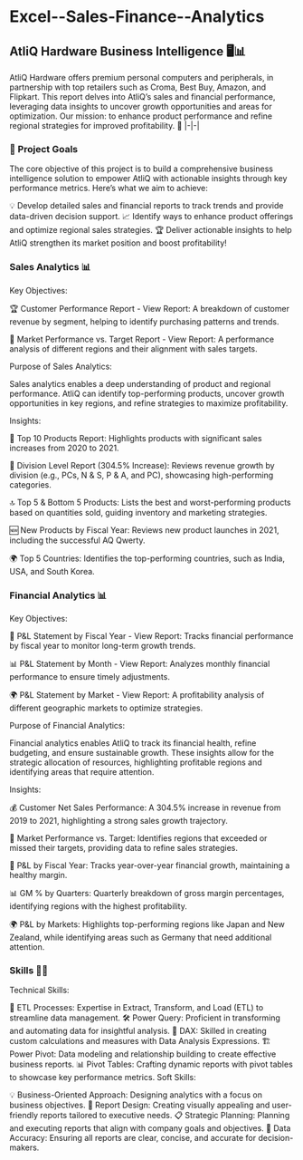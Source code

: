 
# Excel--Sales-Finance--Analytics

## AtliQ Hardware Business Intelligence 🖥️📊
AtliQ Hardware offers premium personal computers and peripherals, in partnership with top retailers such as Croma, Best Buy, Amazon, and Flipkart. This report delves into AtliQ’s sales and financial performance, leveraging data insights to uncover growth opportunities and areas for optimization. Our mission: to enhance product performance and refine regional strategies for improved profitability. 🚀
|-|-|
### 🎯 Project Goals
The core objective of this project is to build a comprehensive business intelligence solution to empower AtliQ with actionable insights through key performance metrics. Here’s what we aim to achieve:

💡 Develop detailed sales and financial reports to track trends and provide data-driven decision support.
📈 Identify ways to enhance product offerings and optimize regional sales strategies.
🏆 Deliver actionable insights to help AtliQ strengthen its market position and boost profitability!

### Sales Analytics 📊

Key Objectives:

🏆 Customer Performance Report - View Report: A breakdown of customer revenue by segment, helping to identify purchasing patterns and trends.

🎯 Market Performance vs. Target Report - View Report: A performance analysis of different regions and their alignment with sales targets.

Purpose of Sales Analytics:

Sales analytics enables a deep understanding of product and regional performance. AtliQ can identify top-performing products, uncover growth opportunities in key regions, and refine strategies to maximize profitability.

Insights:

🥇 Top 10 Products Report: Highlights products with significant sales increases from 2020 to 2021.

🚀 Division Level Report (304.5% Increase): Reviews revenue growth by division (e.g., PCs, N & S, P & A, and PC), showcasing high-performing categories.

🔝 Top 5 & Bottom 5 Products: Lists the best and worst-performing products based on quantities sold, guiding inventory and marketing strategies.

🆕 New Products by Fiscal Year: Reviews new product launches in 2021, including the successful AQ Qwerty.

🌍 Top 5 Countries: Identifies the top-performing countries, such as India, USA, and South Korea.

### Financial Analytics 📊
Key Objectives:

📅 P&L Statement by Fiscal Year - View Report: Tracks financial performance by fiscal year to monitor long-term growth trends.

📊 P&L Statement by Month - View Report: Analyzes monthly financial performance to ensure timely adjustments.

🌍 P&L Statement by Market - View Report: A profitability analysis of different geographic markets to optimize strategies.

Purpose of Financial Analytics:

Financial analytics enables AtliQ to track its financial health, refine budgeting, and ensure sustainable growth. These insights allow for the strategic allocation of resources, highlighting profitable regions and identifying areas that require attention.

Insights:

💰 Customer Net Sales Performance: A 304.5% increase in revenue from 2019 to 2021, highlighting a strong sales growth trajectory.

🎯 Market Performance vs. Target: Identifies regions that exceeded or missed their targets, providing data to refine sales strategies.

📅 P&L by Fiscal Year: Tracks year-over-year financial growth, maintaining a healthy margin.

📊 GM % by Quarters: Quarterly breakdown of gross margin percentages, identifying regions with the highest profitability.

🌍 P&L by Markets: Highlights top-performing regions like Japan and New Zealand, while identifying areas such as Germany that need additional attention.

### Skills 🧑‍💻
Technical Skills:

🔄 ETL Processes: Expertise in Extract, Transform, and Load (ETL) to streamline data management.
🛠️ Power Query: Proficient in transforming and automating data for insightful analysis.
🔢 DAX: Skilled in creating custom calculations and measures with Data Analysis Expressions.
🏗️ Power Pivot: Data modeling and relationship building to create effective business reports.
📊 Pivot Tables: Crafting dynamic reports with pivot tables to showcase key performance metrics.
Soft Skills:

💡 Business-Oriented Approach: Designing analytics with a focus on business objectives.
🎨 Report Design: Creating visually appealing and user-friendly reports tailored to executive needs.
📋 Strategic Planning: Planning and executing reports that align with company goals and objectives.
🔎 Data Accuracy: Ensuring all reports are clear, concise, and accurate for decision-makers.
